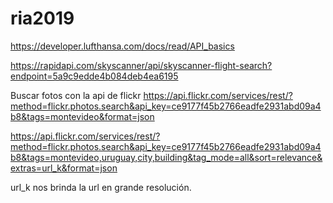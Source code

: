 # ria2019

https://developer.lufthansa.com/docs/read/API_basics

https://rapidapi.com/skyscanner/api/skyscanner-flight-search?endpoint=5a9c9edde4b084deb4ea6195

Buscar fotos con la api de flickr
https://api.flickr.com/services/rest/?method=flickr.photos.search&api_key=ce9177f45b2766eadfe2931abd09a4b8&tags=montevideo&format=json

https://api.flickr.com/services/rest/?method=flickr.photos.search&api_key=ce9177f45b2766eadfe2931abd09a4b8&tags=montevideo,uruguay,city,building&tag_mode=all&sort=relevance&extras=url_k&format=json

url_k nos brinda la url en grande resolución.
